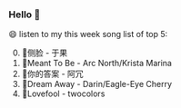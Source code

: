 ### Hello 👋

😄 listen to my this week song list of top 5:

0. 🌈侧脸 - 于果
1. 🌈Meant To Be - Arc North/Krista Marina
2. 🌈你的答案 - 阿冗
3. 🌈Dream Away - Darin/Eagle-Eye Cherry
4. 🌈Lovefool - twocolors

